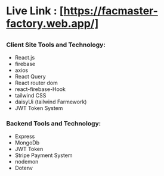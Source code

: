 # Live Link : [https://facmaster-factory.web.app/]

##




### Client Site Tools and Technology:
- React.js
- firebase
- axios
- React Query
- React router dom
- react-firebase-Hook
- tailwind CSS
- daisyUi (tailwind Farmework)
- JWT Token System

### Backend Tools and Technology:
- Express
- MongoDb
- JWT Token
- Stripe Payment System
- nodemon
- Dotenv


